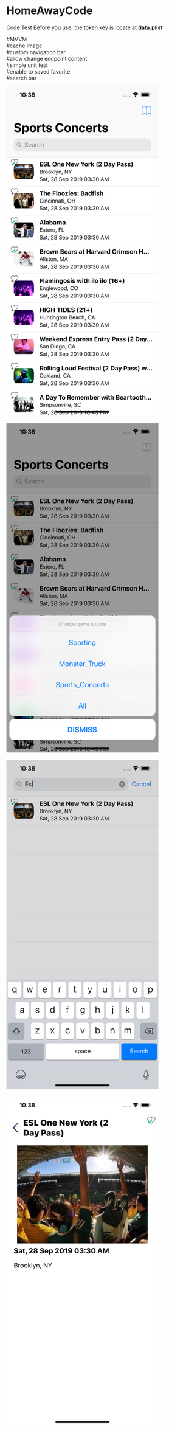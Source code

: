# HomeAwayCode
Code Test
Before you use, the token key is locate at <b>data.plist</b>

#MVVM <br/>
#cache Image<br/>
#custom navigation bar <br/>
#allow change endpoint content <br/>
#simple unit test <br/>
#enable to saved favorite <br/>
#search bar <br/>

<img src="https://github.com/NickHung1982/HomeAwayCode/blob/master/ScreenShot1.png" width="400" height="866" /><br /><br />
<img src="https://github.com/NickHung1982/HomeAwayCode/blob/master/ScreenShot2.png" width="400" height="866" /><br /><br />
<img src="https://github.com/NickHung1982/HomeAwayCode/blob/master/ScreenShot3.png" width="400" height="866" /><br /><br />
<img src="https://github.com/NickHung1982/HomeAwayCode/blob/master/ScreenShot4.png" width="400" height="866" /><br /><br />
